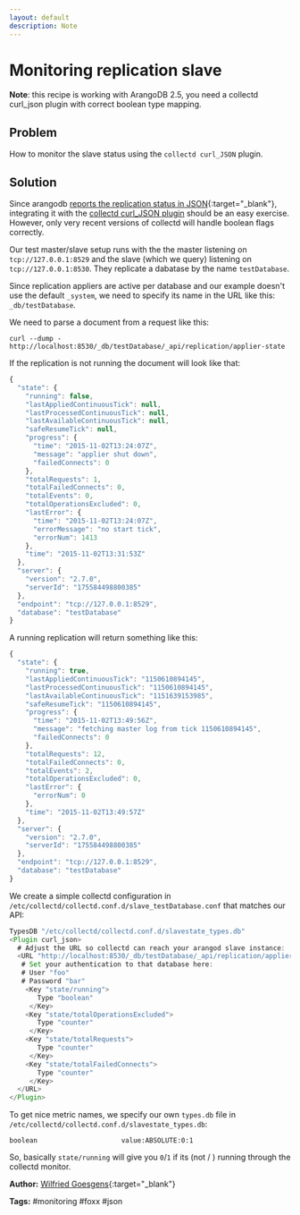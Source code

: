 ```yaml
---
layout: default
description: Note
---
```

# Monitoring replication slave

**Note**: this recipe is working with ArangoDB 2.5, you need a collectd curl_json plugin with correct boolean type mapping.

## Problem
How to monitor the slave status using the `collectd curl_JSON` plugin.

## Solution
Since arangodb [reports the replication status in JSON](https://docs.arangodb.com/2.8/HttpReplications/ReplicationApplier.html#state-of-the-replication-applier){:target="_blank"},
integrating it with the [collectd curl_JSON plugin](monitoring-collectd.html)
should be an easy exercise. However, only very recent versions of collectd will handle boolean flags correctly.

Our test master/slave setup runs with the the master listening on `tcp://127.0.0.1:8529` and the slave (which we query) listening on `tcp://127.0.0.1:8530`.
They replicate a dabatase by the name `testDatabase`.

Since replication appliers are active per database and our example doesn't use the default `_system`, we need to specify its name in the URL like this: `_db/testDatabase`.

We need to parse a document from a request like this:

    curl --dump - http://localhost:8530/_db/testDatabase/_api/replication/applier-state

If the replication is not running the document will look like that:

```javascript
{
  "state": {
    "running": false,
    "lastAppliedContinuousTick": null,
    "lastProcessedContinuousTick": null,
    "lastAvailableContinuousTick": null,
    "safeResumeTick": null,
    "progress": {
      "time": "2015-11-02T13:24:07Z",
      "message": "applier shut down",
      "failedConnects": 0
    },
    "totalRequests": 1,
    "totalFailedConnects": 0,
    "totalEvents": 0,
    "totalOperationsExcluded": 0,
    "lastError": {
      "time": "2015-11-02T13:24:07Z",
      "errorMessage": "no start tick",
      "errorNum": 1413
    },
    "time": "2015-11-02T13:31:53Z"
  },
  "server": {
    "version": "2.7.0",
    "serverId": "175584498800385"
  },
  "endpoint": "tcp://127.0.0.1:8529",
  "database": "testDatabase"
}
```

A running replication will return something like this:

```javascript
{
  "state": {
    "running": true,
    "lastAppliedContinuousTick": "1150610894145",
    "lastProcessedContinuousTick": "1150610894145",
    "lastAvailableContinuousTick": "1151639153985",
    "safeResumeTick": "1150610894145",
    "progress": {
      "time": "2015-11-02T13:49:56Z",
      "message": "fetching master log from tick 1150610894145",
      "failedConnects": 0
    },
    "totalRequests": 12,
    "totalFailedConnects": 0,
    "totalEvents": 2,
    "totalOperationsExcluded": 0,
    "lastError": {
      "errorNum": 0
    },
    "time": "2015-11-02T13:49:57Z"
  },
  "server": {
    "version": "2.7.0",
    "serverId": "175584498800385"
  },
  "endpoint": "tcp://127.0.0.1:8529",
  "database": "testDatabase"
}
```

We create a simple collectd configuration in `/etc/collectd/collectd.conf.d/slave_testDatabase.conf` that matches our API:

```javascript
TypesDB "/etc/collectd/collectd.conf.d/slavestate_types.db"
<Plugin curl_json>
  # Adjust the URL so collectd can reach your arangod slave instance:
  <URL "http://localhost:8530/_db/testDatabase/_api/replication/applier-state">
   # Set your authentication to that database here:
   # User "foo"
   # Password "bar"
    <Key "state/running">
       Type "boolean"
     </Key>
    <Key "state/totalOperationsExcluded">
       Type "counter"
     </Key>
    <Key "state/totalRequests">
       Type "counter"
     </Key>
    <Key "state/totalFailedConnects">
       Type "counter"
     </Key>
  </URL>
</Plugin>
```

To get nice metric names, we specify our own `types.db` file in `/etc/collectd/collectd.conf.d/slavestate_types.db`:

```
boolean                     value:ABSOLUTE:0:1
```

So, basically `state/running` will give you `0`/`1` if its (not / ) running through the collectd monitor.


**Author:** [Wilfried Goesgens](https://github.com/dothebart){:target="_blank"}

**Tags:** #monitoring #foxx #json
    


